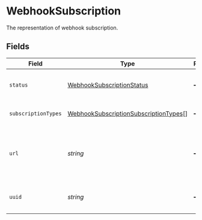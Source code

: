 # WebhookSubscription

The representation of webhook subscription.


## Fields

| Field                                                                                                 | Type                                                                                                  | Required                                                                                              | Description                                                                                           |
| ----------------------------------------------------------------------------------------------------- | ----------------------------------------------------------------------------------------------------- | ----------------------------------------------------------------------------------------------------- | ----------------------------------------------------------------------------------------------------- |
| `status`                                                                                              | [WebhookSubscriptionStatus](../../models/shared/webhooksubscriptionstatus.md)                         | :heavy_minus_sign:                                                                                    | The status of the webhook subscription.                                                               |
| `subscriptionTypes`                                                                                   | [WebhookSubscriptionSubscriptionTypes](../../models/shared/webhooksubscriptionsubscriptiontypes.md)[] | :heavy_minus_sign:                                                                                    | Receive updates for these types.                                                                      |
| `url`                                                                                                 | *string*                                                                                              | :heavy_minus_sign:                                                                                    | The webhook subscriber URL. Updates will be POSTed to this URL.                                       |
| `uuid`                                                                                                | *string*                                                                                              | :heavy_minus_sign:                                                                                    | The UUID of the webhook subscription.                                                                 |
